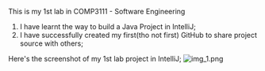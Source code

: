 
This is my 1st lab in COMP3111 - Software Engineering
1. I have learnt the way to build a Java Project in IntelliJ;
2. I have successfully created my first(tho not first) GitHub to share project source with others;

Here's the screenshot of my 1st lab project in IntelliJ;
![img_1.png](img_1.png)